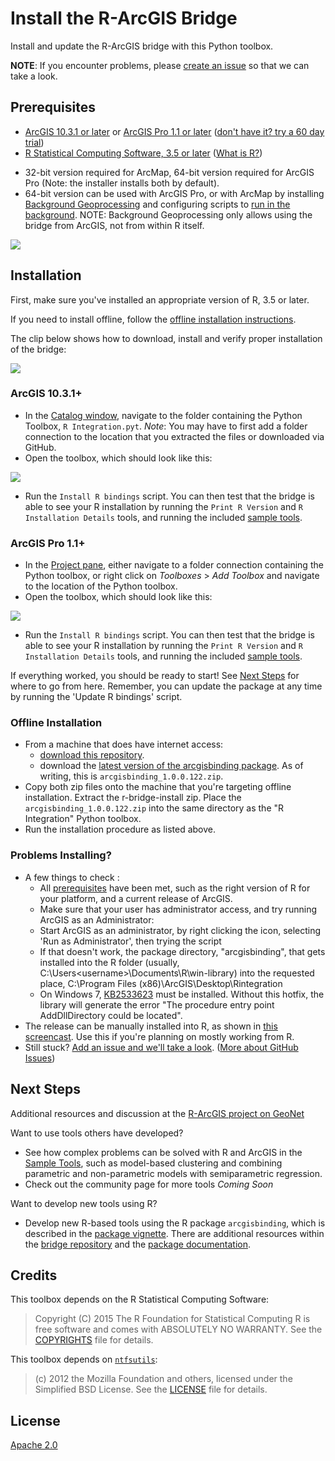 Install the R-ArcGIS Bridge
===========================

Install and update the R-ArcGIS bridge with this Python toolbox.

**NOTE**: If you encounter problems, please [create an issue](https://github.com/R-ArcGIS/r-bridge-install/issues) so that we can take a look.


Prerequisites
-------------

 - [ArcGIS 10.3.1 or later](http://desktop.arcgis.com/en/desktop/) or [ArcGIS Pro 1.1 or later](http://pro.arcgis.com/en/pro-app/) ([don't have it? try a 60 day trial](http://www.esri.com/software/arcgis/arcgis-for-desktop/free-trial))
 - [R Statistical Computing Software, 3.5 or later](http://cloud.r-project.org/bin/windows/base/) ([What is R?](http://www.r-project.org/about.html))
  + 32-bit version required for ArcMap, 64-bit version required for ArcGIS Pro (Note: the installer installs both by default).
  + 64-bit version can be used with ArcGIS Pro, or with ArcMap by installing [Background Geoprocessing](http://desktop.arcgis.com/en/desktop/latest/analyze/executing-tools/64bit-background.htm) and configuring scripts to [run in the background](http://desktop.arcgis.com/en/desktop/latest/analyze/executing-tools/foreground-and-background-processing.htm). NOTE: Background Geoprocessing only allows using the bridge from ArcGIS, not from within R itself.

![](https://github.com/R-ArcGIS/r-bridge-install/blob/master/img/version-block-detailed.png)


Installation
------------

First, make sure you've installed an appropriate version of R, 3.5 or later.

If you need to install offline, follow the [offline installation instructions](#offline-installation).

The clip below shows how to download, install and verify proper installation of the bridge:

![](https://github.com/R-ArcGIS/r-bridge-install/blob/master/img/r-install-from-pyt.gif)

### ArcGIS 10.3.1+
 - In the [Catalog window](http://desktop.arcgis.com/en/desktop/latest/map/working-with-arcmap/what-is-the-catalog-window-.htm), navigate to the folder containing the Python Toolbox, `R Integration.pyt`. _Note_: You may have to first add a folder connection to the location that you extracted the files or downloaded via GitHub.
 - Open the toolbox, which should look like this:

![](https://github.com/R-ArcGIS/r-bridge-install/blob/master/img/r-bridge-install-arcmap.png)

 - Run the `Install R bindings` script. You can then test that the bridge is able to see your R installation by running the `Print R Version` and `R Installation Details` tools, and running the included [sample tools](https://github.com/R-ArcGIS/r-bridge/tree/master/src/package/inst/examples).

### ArcGIS Pro 1.1+
 - In the [Project pane](https://pro.arcgis.com/en/pro-app/help/projects/the-project-pane.htm), either navigate to a folder connection containing the Python toolbox, or right click on *Toolboxes* > *Add Toolbox* and navigate to the location of the Python toolbox.
 - Open the toolbox, which should look like this:

![](https://github.com/R-ArcGIS/r-bridge-install/blob/master/img/r-bridge-install-pro.png)

  - Run the `Install R bindings` script. You can then test that the bridge is able to see your R installation by running the `Print R Version` and `R Installation Details` tools, and running the included [sample tools](https://github.com/R-ArcGIS/r-bridge/tree/master/src/package/inst/examples).

If everything worked, you should be ready to start! See [Next Steps](#next-steps) for where to go from here. Remember, you can update the package at any time by running the 'Update R bindings' script.

### Offline Installation
 - From a machine that does have internet access:
   + [download this repository](https://github.com/R-ArcGIS/r-bridge-install/archive/master.zip).
   + download the [latest version of the arcgisbinding package](https://github.com/R-ArcGIS/r-bridge/releases/latest). As of writing, this is `arcgisbinding_1.0.0.122.zip`.
 - Copy both zip files onto the machine that you're targeting offline installation. Extract the r-bridge-install zip. Place the `arcgisbinding_1.0.0.122.zip` into the same directory as the "R Integration" Python toolbox.
 - Run the installation procedure as listed above.

### Problems Installing?
 - A few things to check :
    + All [prerequisites](#prerequisites) have been met, such as the right version of R for your platform, and a current release of ArcGIS.
    + Make sure that your user has administrator access, and try running ArcGIS as an Administrator:
     - Start ArcGIS as an administrator, by right clicking the icon, selecting 'Run as Administrator', then trying the script
     - If that doesn't work, the package directory, "arcgisbinding", that gets installed into the R folder (usually, C:\Users\<username>\Documents\R\win-library\) into the requested place, C:\Program Files (x86)\ArcGIS\Desktop\Rintegration
    + On Windows 7, [KB2533623](https://support.microsoft.com/en-us/kb/2533623) must be installed. Without this hotfix, the library will generate the error "The procedure entry point AddDllDirectory could be located".
 - The release can be manually installed into R, as shown in [this screencast](https://4326.us/R/zipinst/r%20bridge%20install%20from%20zip_player.html). Use this if you're planning on mostly working from R.
 - Still stuck? [Add an issue and we'll take a look](https://github.com/R-ArcGIS/r-bridge-install/issues). ([More about GitHub Issues](https://help.github.com/articles/about-issues/))


Next Steps
----------

Additional resources and discussion at the [R-ArcGIS project on GeoNet](https://geonet.esri.com/groups/rstats)

Want to use tools others have developed?
 - See how complex problems can be solved with R and ArcGIS in the [Sample Tools](https://github.com/R-ArcGIS/r-sample-tools), such as model-based clustering and combining parametric and non-parametric models with semiparametric regression.
 - Check out the community page for more tools _Coming Soon_

Want to develop new tools using R?
 - Develop new R-based tools using the R package `arcgisbinding`, which is described in the [package vignette](https://r-arcgis.github.io/assets/arcgisbinding-vignette.html). There are additional resources within the [bridge repository](https://github.com/R-ArcGIS/r-bridge) and the [package documentation](https://r-arcgis.github.io/assets/arcgisbinding.pdf).

Credits
-------

This toolbox depends on the R Statistical Computing Software:

> Copyright (C) 2015 The R Foundation for Statistical Computing
> R is free software and comes with ABSOLUTELY NO WARRANTY.
> See the [COPYRIGHTS](https://github.com/wch/r-source/blob/trunk/doc/COPYRIGHTS) file for details.

This toolbox depends on [`ntfsutils`](https://github.com/sid0/ntfs):
> (c) 2012 the Mozilla Foundation and others, licensed under the
> Simplified BSD License. See the [LICENSE](https://github.com/sid0/ntfs/blob/master/LICENSE) file for details.

## License
[Apache 2.0](LICENSE)
